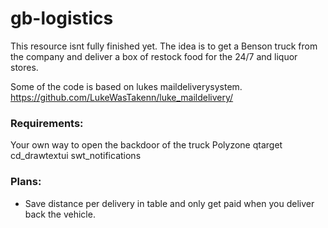 # gb-logistics

This resource isnt fully finished yet. The idea is to get a Benson truck from the company and deliver a box of restock food for the 24/7 and liquor stores.

Some of the code is based on lukes maildeliverysystem. https://github.com/LukeWasTakenn/luke_maildelivery/

### Requirements:

Your own way to open the backdoor of the truck
Polyzone
qtarget
cd_drawtextui
swt_notifications

### Plans:
* Save distance per delivery in table and only get paid when you deliver back the vehicle.
